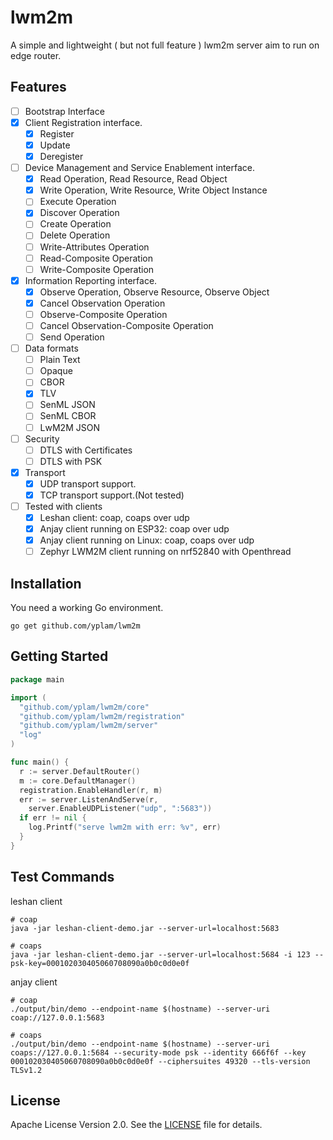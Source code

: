 # lwm2m

A simple and lightweight ( but not full feature ) lwm2m server aim to run on edge router.

## Features

- [ ] Bootstrap Interface
- [x] Client Registration interface.
  * [x] Register
  * [x] Update
  * [x] Deregister
- [ ] Device Management and Service Enablement interface.
  * [x] Read Operation, Read Resource, Read Object
  * [x] Write Operation, Write Resource, Write Object Instance
  * [ ] Execute Operation
  * [x] Discover Operation
  * [ ] Create Operation
  * [ ] Delete Operation
  * [ ] Write-Attributes Operation
  * [ ] Read-Composite Operation
  * [ ] Write-Composite Operation
- [x] Information Reporting interface.
  * [x] Observe Operation, Observe Resource, Observe Object
  * [x] Cancel Observation Operation
  * [ ] Observe-Composite Operation
  * [ ] Cancel Observation-Composite Operation
  * [ ] Send Operation
- [ ] Data formats
  * [ ] Plain Text
  * [ ] Opaque
  * [ ] CBOR 
  * [x] TLV
  * [ ] SenML JSON
  * [ ] SenML CBOR
  * [ ] LwM2M JSON
- [ ] Security
  * [ ] DTLS with Certificates
  * [ ] DTLS with PSK
- [x] Transport
  * [x] UDP transport support.
  * [x] TCP transport support.(Not tested)
- [ ] Tested with clients
  * [x] Leshan client: coap, coaps over udp
  * [x] Anjay client running on ESP32: coap over udp
  * [x] Anjay client running on Linux: coap, coaps over udp
  * [ ] Zephyr LWM2M client running on nrf52840 with Openthread

## Installation

You need a working Go environment.

```
go get github.com/yplam/lwm2m
```

## Getting Started

```go
package main

import (
  "github.com/yplam/lwm2m/core"
  "github.com/yplam/lwm2m/registration"
  "github.com/yplam/lwm2m/server"
  "log"
)

func main() {
  r := server.DefaultRouter()
  m := core.DefaultManager()
  registration.EnableHandler(r, m)
  err := server.ListenAndServe(r,
    server.EnableUDPListener("udp", ":5683"))
  if err != nil {
    log.Printf("serve lwm2m with err: %v", err)
  }
}

```

## Test Commands

leshan client

```shell
# coap 
java -jar leshan-client-demo.jar --server-url=localhost:5683

# coaps
java -jar leshan-client-demo.jar --server-url=localhost:5684 -i 123 --psk-key=000102030405060708090a0b0c0d0e0f
```
anjay client
```shell
# coap
./output/bin/demo --endpoint-name $(hostname) --server-uri coap://127.0.0.1:5683

# coaps
./output/bin/demo --endpoint-name $(hostname) --server-uri coaps://127.0.0.1:5684 --security-mode psk --identity 666f6f --key 000102030405060708090a0b0c0d0e0f --ciphersuites 49320 --tls-version TLSv1.2
```

## License

Apache License Version 2.0. See the [LICENSE](LICENSE) file for details.
